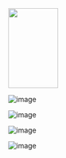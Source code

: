 
<img src="https://github.com/LuCXaDs/nbMatchingTeams/assets/69203865/c5aa4533-71d9-4127-8d65-7e471a42164c" width="100" height="160" />


![image](https://github.com/LuCXaDs/nbMatchingTeams/assets/69203865/2dba78f0-6cd3-480e-811d-adb96055997a)


![image](https://github.com/LuCXaDs/nbMatchingTeams/assets/69203865/79a48eb6-011f-4e7b-92e5-dd2e190eb975)


![image](https://github.com/LuCXaDs/nbMatchingTeams/assets/69203865/fe5b2164-bda3-4c26-b55d-6ae4f3aea3af)


![image](https://github.com/LuCXaDs/nbMatchingTeams/assets/69203865/81458f01-483e-4bd4-b676-eb88ff7a3865)
